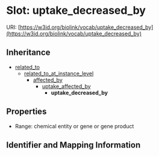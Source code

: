 # Slot: uptake_decreased_by

URI: [https://w3id.org/biolink/vocab/uptake_decreased_by](https://w3id.org/biolink/vocab/uptake_decreased_by)




## Inheritance

* [related_to](related_to.md)
    * [related_to_at_instance_level](related_to_at_instance_level.md)
        * [affected_by](affected_by.md)
            * [uptake_affected_by](uptake_affected_by.md)
                * **uptake_decreased_by**



## Properties

 * Range: chemical entity or gene or gene product



## Identifier and Mapping Information





